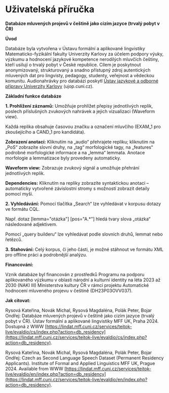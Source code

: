 # Uživatelská příručka

**Databáze mluvených projevů v češtině jako cizím jazyce (trvalý pobyt v ČR)**


**Úvod**

Databáze byla vytvořena v Ústavu formální a aplikované lingvistiky Matematicko-fyzikální fakulty Univerzity Karlovy za účelem podpory výuky, výzkumu a hodnocení jazykové kompetence nerodilých mluvčích češtiny, kteří usilují o trvalý pobyt v České republice. Cílem je poskytnout anonymizovaný, strukturovaný a snadno přístupný zdroj autentických mluvených dat pro lingvisty, pedagogy, studenty, veřejnost a vědeckou komunitu. Audionahrávky pro databázi poskytl [Ústav jazykové a odborné přípravy Univerzity Karlovy](ujop.cuni.cz) (ujop.cuni.cz).

**Základní funkce databáze**

**1. Prohlížení záznamů:** Umožňuje prohlížet přepisy jednotlivých replik, poslech příslušných zvukových nahrávek a jejich vizualizaci (Waveform view).

Každá replika obsahuje časovou značku a označení mluvčího (EXAM_1 pro zkoušejícího a CAND_1 pro kandidáta).

**Zobrazení anotací:** Kliknutím na „audio“ přehrajete repliku; kliknutím na „PoS“ zobrazíte slovní druhy, na „tag“ morfologické tagy, na „features“ podrobné morfologické informace a na „lemma“ lemmata. Anotace morfologie a lemmatizace byly provedeny automaticky.

**Waveform view:** Zobrazuje zvukový signál a umožňuje přehrání jednotlivých replik.

**Dependencies:** Kliknutím na repliky zobrazíte syntaktickou anotaci – automaticky vytvořené závislostní stromy s možností zobrazit detaily pomocí myši.


**2. Vyhledávání:** Pomocí tlačítka „Search“ lze vyhledávat v korpusu dotazy ve formátu CQL.

Např. dotaz [lemma="otázka"] [pos="A.*"] hledá tvary slova „otázka“ následované adjektivem.

Pomocí „query builderu“ lze vyhledávat podle slovních druhů, lemmat nebo řetězců.


**3. Stahování:** Celý korpus, či jeho části, je možné stáhnout ve formátu XML pro offline práci a podrobnější analýzu.


**Financování:**

Vznik databáze byl financován z prostředků Programu na podporu aplikovaného výzkumu v oblasti národní a kulturní identity na léta 2023 až 2030 (NAKI III) Ministerstva kultury ČR v rámci projektu Automatické hodnocení mluveného projevu v češtině (DH23P03OVV037).

**Jak citovat:**

Rysová Kateřina, Novák Michal, Rysová Magdaléna, Polák Peter, Bojar Ondřej: Databáze mluvených projevů v češtině jako cizím jazyce (trvalý pobyt v ČR). Ústav formální a aplikované lingvistiky MFF UK, Praha 2024. Dostupná z WWW [https://lindat.mff.cuni.cz/services/teitok-live/evaldio/cs/index.php?action=db_residency](https://lindat.mff.cuni.cz/services/teitok-live/evaldio/cs/index.php?action=db_residency).

Rysová Kateřina, Novák Michal, Rysová Magdaléna, Polák Peter, Bojar Ondřej: Czech as Second Language Speech Dataset (Permanent Residency Applicants). Institute of Formal and Applied Linguistics MFF UK, Prague 2024. Available from WWW [https://lindat.mff.cuni.cz/services/teitok-live/evaldio/en/index.php?action=db_residency](https://lindat.mff.cuni.cz/services/teitok-live/evaldio/en/index.php?action=db_residency).
